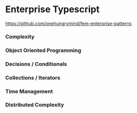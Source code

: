 # Enterprise Typescript
https://github.com/onehungrymind/fem-enterprise-patterns

### Complexity
 

### Object Oriented Programming


### Decisions / Conditionals



### Collections / Iterators



### Time Management



### Distributed Complexity







